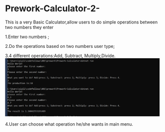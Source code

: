 # Prework-Calculator-2-


 This is a very Basic Calculator,allow users to do simple operations between two numbers they enter

 1.Enter two numbers ;

2.Do the operations based on two numbers user type;

3.4 different operations:Add, Subtract, Multiply,Divide. 
![screenshot](s.jpg)



4.User can choose what operation he/she wants in main menu.
